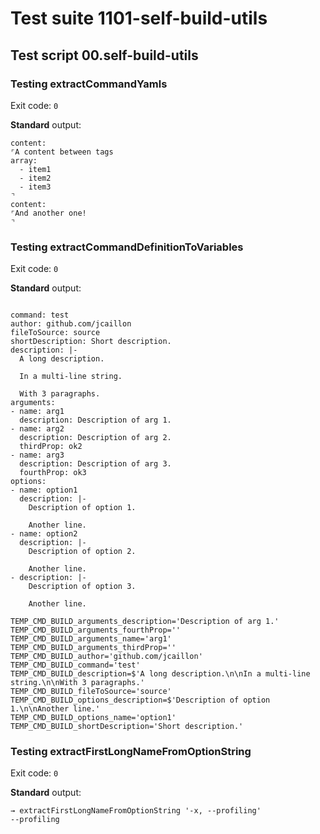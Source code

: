 # Test suite 1101-self-build-utils

## Test script 00.self-build-utils

### Testing extractCommandYamls

Exit code: `0`

**Standard** output:

```plaintext
content:
⌜A content between tags
array:
  - item1
  - item2
  - item3
⌝
content:
⌜And another one!
⌝
```

### Testing extractCommandDefinitionToVariables

Exit code: `0`

**Standard** output:

```plaintext

command: test
author: github.com/jcaillon
fileToSource: source
shortDescription: Short description.
description: |-
  A long description.

  In a multi-line string.

  With 3 paragraphs.
arguments:
- name: arg1
  description: Description of arg 1.
- name: arg2
  description: Description of arg 2.
  thirdProp: ok2
- name: arg3
  description: Description of arg 3.
  fourthProp: ok3
options:
- name: option1
  description: |-
    Description of option 1.

    Another line.
- name: option2
  description: |-
    Description of option 2.

    Another line.
- description: |-
    Description of option 3.

    Another line.

TEMP_CMD_BUILD_arguments_description='Description of arg 1.'
TEMP_CMD_BUILD_arguments_fourthProp=''
TEMP_CMD_BUILD_arguments_name='arg1'
TEMP_CMD_BUILD_arguments_thirdProp=''
TEMP_CMD_BUILD_author='github.com/jcaillon'
TEMP_CMD_BUILD_command='test'
TEMP_CMD_BUILD_description=$'A long description.\n\nIn a multi-line string.\n\nWith 3 paragraphs.'
TEMP_CMD_BUILD_fileToSource='source'
TEMP_CMD_BUILD_options_description=$'Description of option 1.\n\nAnother line.'
TEMP_CMD_BUILD_options_name='option1'
TEMP_CMD_BUILD_shortDescription='Short description.'
```

### Testing extractFirstLongNameFromOptionString

Exit code: `0`

**Standard** output:

```plaintext
→ extractFirstLongNameFromOptionString '-x, --profiling'
--profiling
```


